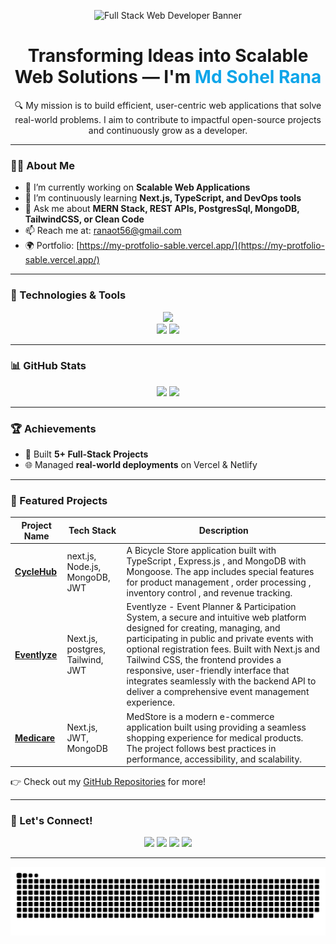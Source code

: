 <!-- Banner Image -->
<p align="center">
  <img src="https://media.licdn.com/dms/image/v2/D4E16AQHQsiXx1casyw/profile-displaybackgroundimage-shrink_350_1400/B4EZbW9j9PHcAY-/0/1747363186026?e=1753920000&v=beta&t=ZkDc2PCmAOtJlOpDcNJNS3ObK3X2fSZY7Kp6-dm2XEo" alt="Full Stack Web Developer Banner" />
</p>

<h1 align="center">Transforming Ideas into Scalable Web Solutions — I'm <span style="color:#0ea5e9"><b>Md Sohel Rana</b></span></h1>
<p align="center">🔍 My mission is to build efficient, user-centric web applications that solve real-world problems. I aim to contribute to impactful open-source projects and continuously grow as a developer.
</p>


---

### 🧑‍💻 About Me
- 🔭 I’m currently working on **Scalable Web Applications**
- 🌱 I’m continuously learning **Next.js, TypeScript, and DevOps tools**
- 💬 Ask me about **MERN Stack, REST APIs, PostgresSql, MongoDB, TailwindCSS, or Clean Code**
- 📫 Reach me at: <a href="mailto:ranaot56@gmail.com">ranaot56@gmail.com</a>
- 🌍 Portfolio: [https://my-protfolio-sable.vercel.app/](https://my-protfolio-sable.vercel.app/)

---

### 🚀 Technologies & Tools

<p align="center">
  <!-- Skillicons (supported techs only) -->
  <img src="https://skillicons.dev/icons?i=html,css,js,ts,react,nextjs,nodejs,express,mongodb,postgres,tailwind,git,github,vscode,vercel,netlify" />

  <!-- Custom badges for unsupported tools -->
  <br/>
  <img src="https://img.shields.io/badge/JWT-Authentication-blue?logo=jsonwebtokens&logoColor=white&style=for-the-badge" />
  <img src="https://img.shields.io/badge/NextAuth.js-Authentication-green?style=for-the-badge&logo=next.js&logoColor=white" />
</p>



---

### 📊 GitHub Stats

<p align="center">
  <img src="https://github-readme-stats.vercel.app/api?username=rana5699&show_icons=true&theme=radical&border_radius=10" height="180" />
  <img src="https://github-readme-stats.vercel.app/api/top-langs/?username=rana5699&layout=compact&theme=radical&border_radius=10" height="180"/>
</p>

---

### 🏆 Achievements

- 🏅 Built **5+ Full-Stack Projects**
- 🌐 Managed **real-world deployments** on Vercel & Netlify

---

### 📌 Featured Projects

| Project Name | Tech Stack | Description |
|--------------|------------|-------------|
| **[CycleHub](https://github.com/rana5699/assignment-2)** | next.js, Node.js, MongoDB, JWT | A Bicycle Store application built with TypeScript , Express.js , and MongoDB with Mongoose. The app includes special features for product management , order processing , inventory control , and revenue tracking. |
| **[Eventlyze](https://github.com/rana5699/eventlyze-client)** | Next.js, postgres, Tailwind, JWT | Eventlyze - Event Planner & Participation System, a secure and intuitive web platform designed for creating, managing, and participating in public and private events with optional registration fees. Built with Next.js and Tailwind CSS, the frontend provides a responsive, user-friendly interface that integrates seamlessly with the backend API to deliver a comprehensive event management experience. |
| **[Medicare](https://github.com/rana5699/next-six-client)** | Next.js, JWT, MongoDB | MedStore is a modern e-commerce application built using providing a seamless shopping experience for medical products. The project follows best practices in performance, accessibility, and scalability. |

👉 Check out my [GitHub Repositories](https://github.com/rana5699?tab=repositories) for more!

---

### 🤝 Let's Connect!

<p align="center">
  <a href="https://www.linkedin.com/in/sohelrana33/"><img src="https://img.shields.io/badge/LinkedIn-blue?logo=linkedin&style=for-the-badge" /></a>
  <a href="mailto:ranaot56@gmail.com"><img src="https://img.shields.io/badge/Email-red?logo=gmail&style=for-the-badge" /></a>
  <a href="https://my-protfolio-sable.vercel.app/"><img src="https://img.shields.io/badge/Portfolio-000?logo=vercel&style=for-the-badge" /></a>
  <a href="https://github.com/rana5699"><img src="https://img.shields.io/badge/GitHub-333?logo=github&style=for-the-badge" /></a>
</p>

---

<!-- Snake animation -->
<p align="center">
  <img src="https://github.com/Platane/snk/raw/output/github-contribution-grid-snake.svg" alt="Snake animation" />
</p>
